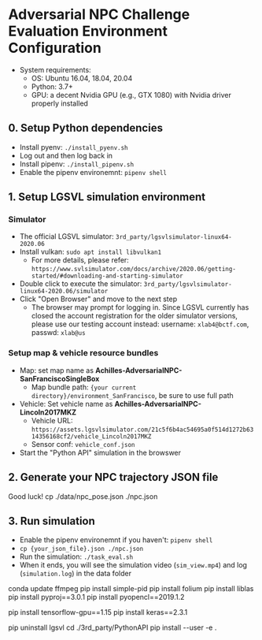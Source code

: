 # Adversarial NPC Challenge Evaluation Environment Configuration
- System requirements:
  - OS: Ubuntu 16.04, 18.04, 20.04
  - Python: 3.7+
  - GPU: a decent Nvidia GPU (e.g., GTX 1080) with Nvidia driver properly installed

## 0. Setup Python dependencies
- Install pyenv: ``./install_pyenv.sh``
- Log out and then log back in
- Install pipenv: ``./install_pipenv.sh``
- Enable the pipenv environemnt: ``pipenv shell``

## 1. Setup LGSVL simulation environment

### Simulator
- The official LGSVL simulator: ``3rd_party/lgsvlsimulator-linux64-2020.06``
- Install vulkan: ``sudo apt install libvulkan1``
  - For more details, please refer: ``https://www.svlsimulator.com/docs/archive/2020.06/getting-started/#downloading-and-starting-simulator``
- Double click to execute the simulator: ``3rd_party/lgsvlsimulator-linux64-2020.06/simulator``
- Click "Open Browser" and move to the next step
  - The browser may prompt for logging in. Since LGSVL currently has closed the account registration for the older simulator versions, please use our testing account instead: username: ``xlab4@bctf.com``, passwd: ``xlab@us``

### Setup map & vehicle resource bundles
- Map: set map name as **Achilles-AdversarialNPC-SanFranciscoSingleBox**
  - Map bundle path: ``{your current directory}/environment_SanFrancisco``, be sure to use full path
- Vehicle: Set vehicle name as **Achilles-AdversarialNPC-Lincoln2017MKZ**
  - Vehicle URL: ``https://assets.lgsvlsimulator.com/21c5f6b4ac54695a0f514d1272b6314356168cf2/vehicle_Lincoln2017MKZ``
  - Sensor conf: ``vehicle_conf.json``
- Start the "Python API" simulation in the browswer

## 2. Generate your NPC trajectory JSON file

Good luck!
cp ./data/npc_pose.json ./npc.json

## 3. Run simulation
- Enable the pipenv environemnt if you haven't: ``pipenv shell``
- ``cp {your_json_file}.json ./npc.json``
- Run the simulation: ``./task_eval.sh``
- When it ends, you will see the simulation video (``sim_view.mp4``) and log (``simulation.log``) in the data folder

conda update ffmpeg
pip install simple-pid
pip install folium
pip install liblas
pip install pyproj==3.0.1
pip install pyopencl==2019.1.2

pip install tensorflow-gpu==1.15
pip install keras==2.3.1

pip uninstall lgsvl
cd ./3rd_party/PythonAPI
pip install --user -e .

